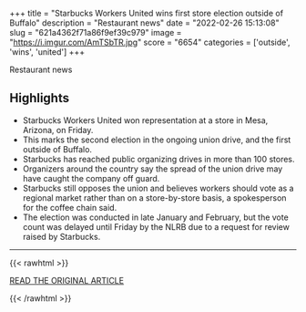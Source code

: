 +++
title = "Starbucks Workers United wins first store election outside of Buffalo"
description = "Restaurant news"
date = "2022-02-26 15:13:08"
slug = "621a4362f71a86f9ef39c979"
image = "https://i.imgur.com/AmTSbTR.jpg"
score = "6654"
categories = ['outside', 'wins', 'united']
+++

Restaurant news

## Highlights

- Starbucks Workers United won representation at a store in Mesa, Arizona, on Friday.
- This marks the second election in the ongoing union drive, and the first outside of Buffalo.
- Starbucks has reached public organizing drives in more than 100 stores.
- Organizers around the country say the spread of the union drive may have caught the company off guard.
- Starbucks still opposes the union and believes workers should vote as a regional market rather than on a store-by-store basis, a spokesperson for the coffee chain said.
- The election was conducted in late January and February, but the vote count was delayed until Friday by the NLRB due to a request for review raised by Starbucks.

---

{{< rawhtml >}}
  <p class="article-category">
    <a target="_blank" href="https://www.restaurantdive.com/news/starbucks-workers-united-wins-first-store-election-outside-of-buffalo/619474/">READ THE ORIGINAL ARTICLE</a>
  </p>
{{< /rawhtml >}}
